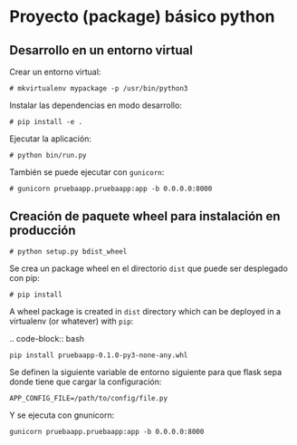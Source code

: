 # Proyecto (package) básico python

## Desarrollo en un entorno virtual

Crear un entorno virtual:

    # mkvirtualenv mypackage -p /usr/bin/python3
    
Instalar las dependencias en modo desarrollo:
    
    # pip install -e .
    
Ejecutar la aplicación:

    # python bin/run.py
    
También se puede ejecutar con ``gunicorn``:

    # gunicorn pruebaapp.pruebaapp:app -b 0.0.0.0:8000
    

## Creación de paquete wheel para instalación en producción

    # python setup.py bdist_wheel

Se crea un package wheel en el directorio ``dist`` que puede ser desplegado
con pip:

    # pip install 
A wheel package is created in ``dist`` directory which can be deployed
in a virtualenv (or whatever) with ``pip``:

.. code-block:: bash

    pip install pruebaapp-0.1.0-py3-none-any.whl

Se definen la siguiente variable de entorno siguiente para que flask sepa
donde tiene que cargar la configuración:

    APP_CONFIG_FILE=/path/to/config/file.py
    
Y se ejecuta con gnunicorn:
    
    gunicorn pruebaapp.pruebaapp:app -b 0.0.0.0:8000




